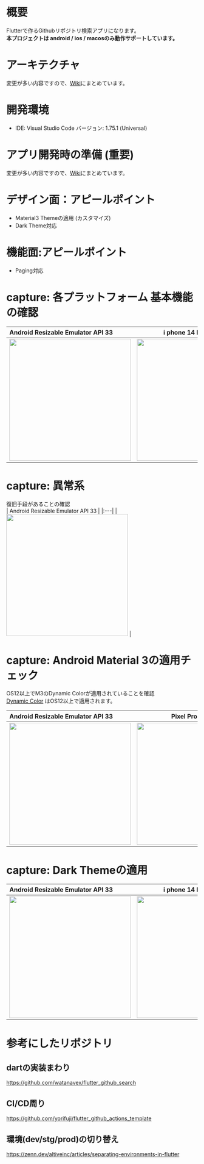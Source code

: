 # 概要

Flutterで作るGithubリポジトリ検索アプリになります。<br>
<strong>本プロジェクトは android / ios / macosのみ動作サポートしています。</strong><br>

# アーキテクチャ
変更が多い内容ですので、[Wiki](https://github.com/LeoAndo/flutter_github_search/wiki/architecture)にまとめています。<br>

# 開発環境
- IDE: Visual Studio Code バージョン: 1.75.1 (Universal)

# アプリ開発時の準備 (重要)
変更が多い内容ですので、[Wiki](https://github.com/LeoAndo/flutter_github_search/wiki/dev-setup)にまとめています。<br>

# デザイン面：アピールポイント
- Material3 Themeの適用 (カスタマイズ)
- Dark Theme対応

# 機能面:アピールポイント
- Paging対応

# capture: 各プラットフォーム 基本機能の確認

| Android Resizable Emulator API 33 | i phone 14 Pro ios 16.2  | macos |
|:---|:---:|:---:|
|<img src="https://user-images.githubusercontent.com/16476224/219412356-73d15e57-fca4-4984-a3c9-10a6510d45eb.gif" width=320 /> |<img src="https://user-images.githubusercontent.com/16476224/218935617-3edd9a0c-fc37-4851-830c-9f78fb8e6df5.gif" width=320 /> | <img src="https://user-images.githubusercontent.com/16476224/218936421-2725e7a5-6b5f-4af0-8254-f29c5de1b434.png" /> |

# capture: 異常系

復旧手段があることの確認<br>
| Android Resizable Emulator API 33 |
|:---|
|<img src="https://user-images.githubusercontent.com/16476224/218940081-918802d6-90bd-498f-b6f8-1d1c40954c4a.gif" width=320 /> |

# capture: Android Material 3の適用チェック

OS12以上でM3のDynamic Colorが適用されていることを確認<br>
[Dynamic Color](https://m3.material.io/styles/color/dynamic-color/user-generated-color) はOS12以上で適用されます。<br>

| Android Resizable Emulator API 33 | Pixel Pro 6 API 26  |
|:---|:---:|
|<img src="https://user-images.githubusercontent.com/16476224/218936947-af4cdcda-8be5-4e30-ba60-e8a20a45ffa7.png" width=320 /> |<img src="https://user-images.githubusercontent.com/16476224/218937498-57f11516-46bc-432d-bfe8-b61fb2bb8263.png" width=320 /> |

# capture: Dark Themeの適用

| Android Resizable Emulator API 33 | i phone 14 Pro ios 16.2  | macos |
|:---|:---:|:---:|
|<img src="https://user-images.githubusercontent.com/16476224/218938289-911a480d-9984-4459-958a-e1166a1d7a46.png" width=320 /> |<img src="https://user-images.githubusercontent.com/16476224/218938512-b07600ca-0022-4c54-85a0-10dfa028064c.png" width=320 /> | <img src="https://user-images.githubusercontent.com/16476224/218938858-878e496e-b7fe-46e4-a005-702724804a8c.png" /> |

# 参考にしたリポジトリ

## dartの実装まわり
https://github.com/watanavex/flutter_github_search<br>
## CI/CD周り
https://github.com/yorifuji/flutter_github_actions_template<br>
## 環境(dev/stg/prod)の切り替え
https://zenn.dev/altiveinc/articles/separating-environments-in-flutter<br>
